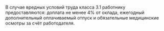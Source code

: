 В случае вредных условий труда класса 3.1 работнику предоставляются: доплата не менее 4% от оклада, ежегодный дополнительный оплачиваемый отпуск и обязательные медицинские осмотры за счёт работодателя.
